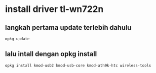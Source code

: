 # install driver tl-wn722n

## langkah pertama update terlebih dahulu 
```
opkg update 
```

## lalu intall dengan opkg install
```
opkg install kmod-usb2 kmod-usb-core kmod-ath9k-htc wireless-tools
```
